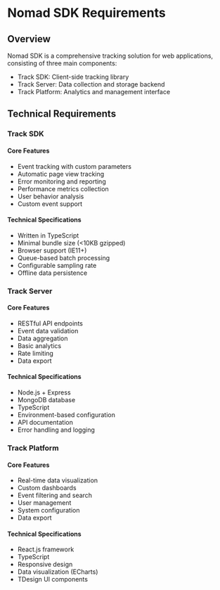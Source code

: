 # Nomad SDK Requirements

## Overview

Nomad SDK is a comprehensive tracking solution for web applications, consisting of three main components:
- Track SDK: Client-side tracking library
- Track Server: Data collection and storage backend
- Track Platform: Analytics and management interface

## Technical Requirements

### Track SDK

#### Core Features
- Event tracking with custom parameters
- Automatic page view tracking
- Error monitoring and reporting
- Performance metrics collection
- User behavior analysis
- Custom event support

#### Technical Specifications
- Written in TypeScript
- Minimal bundle size (<10KB gzipped)
- Browser support (IE11+)
- Queue-based batch processing
- Configurable sampling rate
- Offline data persistence

### Track Server

#### Core Features
- RESTful API endpoints
- Event data validation
- Data aggregation
- Basic analytics
- Rate limiting
- Data export

#### Technical Specifications
- Node.js + Express
- MongoDB database
- TypeScript
- Environment-based configuration
- API documentation
- Error handling and logging

### Track Platform

#### Core Features
- Real-time data visualization
- Custom dashboards
- Event filtering and search
- User management
- System configuration
- Data export

#### Technical Specifications
- React.js framework
- TypeScript
- Responsive design
- Data visualization (ECharts)
- TDesign UI components